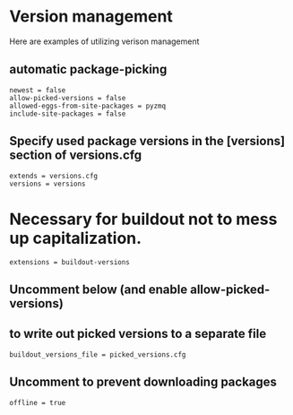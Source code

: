 # Version management
Here are examples of utilizing verison management

##  automatic package-picking

```
newest = false
allow-picked-versions = false
allowed-eggs-from-site-packages = pyzmq
include-site-packages = false
```

## Specify used package versions in the [versions] section of versions.cfg
```
extends = versions.cfg
versions = versions
```

# Necessary for buildout not to mess up capitalization.
```
extensions = buildout-versions
```

## Uncomment below (and enable allow-picked-versions)
## to write out picked versions to a separate file
```
buildout_versions_file = picked_versions.cfg
```

## Uncomment to prevent downloading packages
```
offline = true
```
